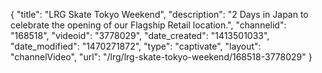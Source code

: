 {
    "title": "LRG Skate Tokyo Weekend",
    "description": "2 Days in Japan to celebrate the opening of our Flagship Retail location.",
    "channelid": "168518",
    "videoid": "3778029",
    "date_created": "1413501033",
    "date_modified": "1470271872",
    "type": "captivate",
    "layout": "channelVideo",
    "url": "\/lrg\/lrg-skate-tokyo-weekend\/168518-3778029"
}